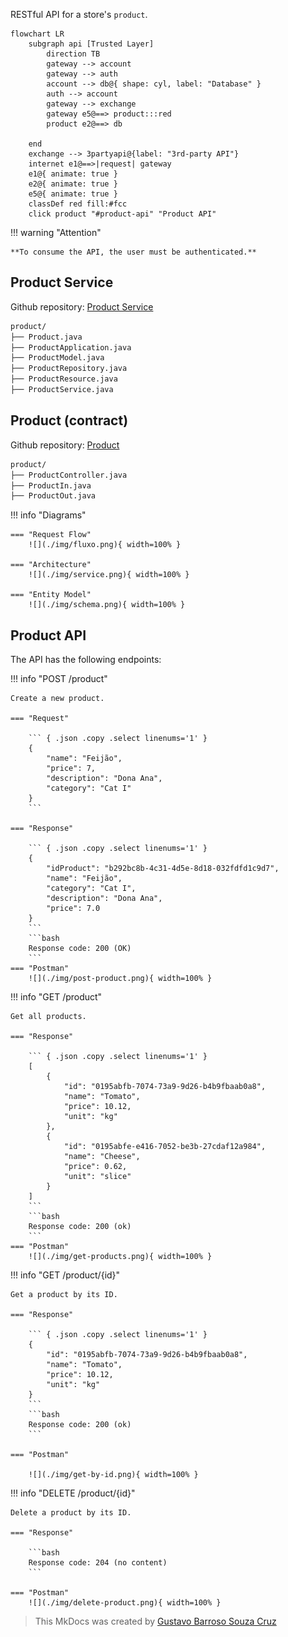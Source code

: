 RESTful API for a store's `product`.


``` mermaid
flowchart LR
    subgraph api [Trusted Layer]
        direction TB
        gateway --> account
        gateway --> auth
        account --> db@{ shape: cyl, label: "Database" }
        auth --> account
        gateway --> exchange
        gateway e5@==> product:::red
        product e2@==> db

    end
    exchange --> 3partyapi@{label: "3rd-party API"}
    internet e1@==>|request| gateway
    e1@{ animate: true }
    e2@{ animate: true }
    e5@{ animate: true }
    classDef red fill:#fcc
    click product "#product-api" "Product API"
```

!!! warning "Attention"

    **To consume the API, the user must be authenticated.**

## Product Service

Github repository: [Product Service](https://github.com/Gubscruz/product-service)

```bash
product/
├── Product.java
├── ProductApplication.java
├── ProductModel.java
├── ProductRepository.java
├── ProductResource.java
├── ProductService.java
```

## Product (contract)

Github repository: [Product](https://github.com/Gubscruz/product)

```bash
product/
├── ProductController.java
├── ProductIn.java
├── ProductOut.java
```

!!! info "Diagrams"

    === "Request Flow"
        ![](./img/fluxo.png){ width=100% }

    === "Architecture"
        ![](./img/service.png){ width=100% }

    === "Entity Model"
        ![](./img/schema.png){ width=100% }


## Product API

The API has the following endpoints:

!!! info "POST /product"

    Create a new product.

    === "Request"

        ``` { .json .copy .select linenums='1' }
        {
            "name": "Feijão",
            "price": 7,
            "description": "Dona Ana",
            "category": "Cat I"
        }
        ```

    === "Response"

        ``` { .json .copy .select linenums='1' }
        {
            "idProduct": "b292bc8b-4c31-4d5e-8d18-032fdfd1c9d7",
            "name": "Feijão",
            "category": "Cat I",
            "description": "Dona Ana",
            "price": 7.0
        }
        ```
        ```bash
        Response code: 200 (OK)
        ```
    === "Postman"
        ![](./img/post-product.png){ width=100% }


!!! info "GET /product"

    Get all products.

    === "Response"

        ``` { .json .copy .select linenums='1' }
        [
            {
                "id": "0195abfb-7074-73a9-9d26-b4b9fbaab0a8",
                "name": "Tomato",
                "price": 10.12,
                "unit": "kg"
            },
            {
                "id": "0195abfe-e416-7052-be3b-27cdaf12a984",
                "name": "Cheese",
                "price": 0.62,
                "unit": "slice"
            }
        ]
        ```
        ```bash
        Response code: 200 (ok)
        ```
    === "Postman"
        ![](./img/get-products.png){ width=100% }

!!! info "GET /product/{id}"

    Get a product by its ID.

    === "Response"

        ``` { .json .copy .select linenums='1' }
        {
            "id": "0195abfb-7074-73a9-9d26-b4b9fbaab0a8",
            "name": "Tomato",
            "price": 10.12,
            "unit": "kg"
        }
        ```
        ```bash
        Response code: 200 (ok)
        ```

    === "Postman"

        ![](./img/get-by-id.png){ width=100% }


!!! info "DELETE /product/{id}"

    Delete a product by its ID.

    === "Response"

        ```bash
        Response code: 204 (no content)
        ```

    === "Postman"
        ![](./img/delete-product.png){ width=100% }


> This MkDocs was created by [Gustavo Barroso Souza Cruz](https://github.com/Gubscruz)
